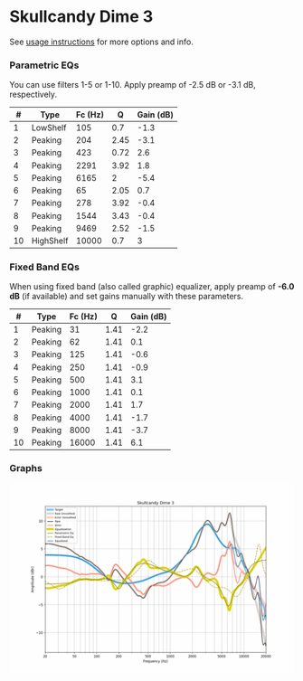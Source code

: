 # Skullcandy Dime 3
See [usage instructions](https://github.com/jaakkopasanen/AutoEq#usage) for more options and info.

### Parametric EQs
You can use filters 1-5 or 1-10. Apply preamp of -2.5 dB or -3.1 dB, respectively.

|   # | Type      |   Fc (Hz) |    Q |   Gain (dB) |
|-----|-----------|-----------|------|-------------|
|   1 | LowShelf  |       105 | 0.7  |        -1.3 |
|   2 | Peaking   |       204 | 2.45 |        -3.1 |
|   3 | Peaking   |       423 | 0.72 |         2.6 |
|   4 | Peaking   |      2291 | 3.92 |         1.8 |
|   5 | Peaking   |      6165 | 2    |        -5.4 |
|   6 | Peaking   |        65 | 2.05 |         0.7 |
|   7 | Peaking   |       278 | 3.92 |        -0.4 |
|   8 | Peaking   |      1544 | 3.43 |        -0.4 |
|   9 | Peaking   |      9469 | 2.52 |        -1.5 |
|  10 | HighShelf |     10000 | 0.7  |         3   |

### Fixed Band EQs
When using fixed band (also called graphic) equalizer, apply preamp of **-6.0 dB** (if available) and set gains manually with these parameters.

|   # | Type    |   Fc (Hz) |    Q |   Gain (dB) |
|-----|---------|-----------|------|-------------|
|   1 | Peaking |        31 | 1.41 |        -2.2 |
|   2 | Peaking |        62 | 1.41 |         0.1 |
|   3 | Peaking |       125 | 1.41 |        -0.6 |
|   4 | Peaking |       250 | 1.41 |        -0.9 |
|   5 | Peaking |       500 | 1.41 |         3.1 |
|   6 | Peaking |      1000 | 1.41 |         0.1 |
|   7 | Peaking |      2000 | 1.41 |         1.7 |
|   8 | Peaking |      4000 | 1.41 |        -1.7 |
|   9 | Peaking |      8000 | 1.41 |        -3.7 |
|  10 | Peaking |     16000 | 1.41 |         6.1 |

### Graphs
![](./Skullcandy%20Dime%203.png)
